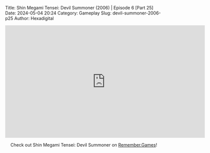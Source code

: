 Title: Shin Megami Tensei: Devil Summoner (2006) | Episode 6 [Part 25]
Date: 2024-05-04 20:24
Category: Gameplay
Slug: devil-summoner-2006-p25
Author: Hexadigital

<center><iframe src="https://www.youtube.com/embed/OWjtTWkTQJg?feature=oembed" allow="accelerometer; autoplay; encrypted-media; gyroscope; picture-in-picture" width="640" height="360" frameborder="0"></iframe>

Check out Shin Megami Tensei: Devil Summoner on [Remember.Games](https://remember.games/game/7488/shin-megami-tensei-devil-summoner-raidou-kuzunoha-vs-the-soulless-army/)!</center>